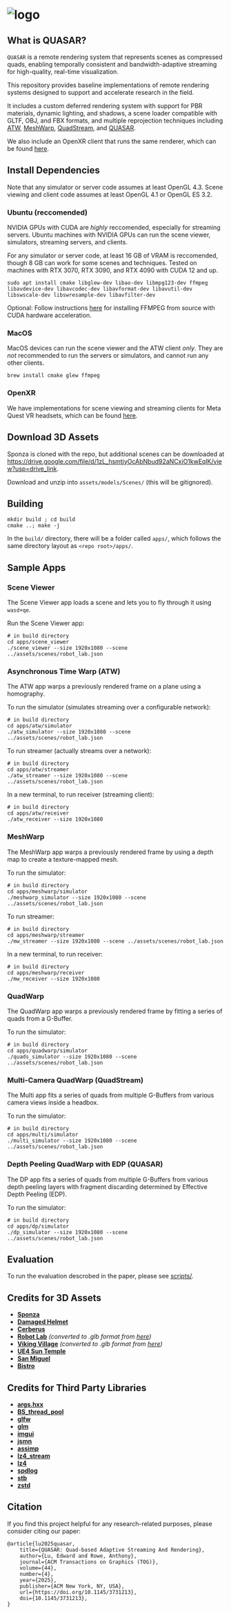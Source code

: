 # ![logo](docs/images/quasar_logo.png)

## What is QUASAR?

`QUASAR` is a remote rendering system that represents scenes as compressed quads, enabling temporally consistent and bandwidth-adaptive streaming for high-quality, real-time visualization.

This repository provides baseline implementations of remote rendering systems designed to support and accelerate research in the field.

It includes a custom deferred rendering system with support for PBR materials, dynamic lighting, and shadows, a scene loader compatible with GLTF, OBJ, and FBX formats, and multiple reprojection techniques including [ATW](https://developers.meta.com/horizon/blog/asynchronous-timewarp-examined/), [MeshWarp](https://dl.acm.org/doi/10.1145/253284.253292), [QuadStream](https://jozef.hladky.de/projects/QS/), and [QUASAR](https://github.com/EdwardLu2018/QUASAR).

We also include an OpenXR client that runs the same renderer, which can be found [here](https://github.com/EdwardLu2018/QUASAR-client).

## Install Dependencies

Note that any simulator or server code assumes at least OpenGL 4.3. Scene viewing and client code assumes at least OpenGL 4.1 or OpenGL ES 3.2.

### Ubuntu (reccomended)

NVIDIA GPUs with CUDA are *highly* reccomended, especially for streaming servers. Ubuntu machines with NVIDIA GPUs can run the scene viewer, simulators, streaming servers, and clients.

For any simulator or server code, at least 16 GB of VRAM is reccomended, though 8 GB can work for some scenes and techniques. Tested on machines with RTX 3070, RTX 3090, and RTX 4090 with CUDA 12 and up.

```
sudo apt install cmake libglew-dev libao-dev libmpg123-dev ffmpeg libavdevice-dev libavcodec-dev libavformat-dev libavutil-dev libswscale-dev libswresample-dev libavfilter-dev
```

Optional: Follow instructions [here](https://docs.nvidia.com/video-technologies/video-codec-sdk/12.0/ffmpeg-with-nvidia-gpu/index.html) for installing FFMPEG from source with CUDA hardware acceleration.

### MacOS

MacOS devices can run the scene viewer and the ATW client *only*. They are *not* recommended to run the servers or simulators, and cannot run any other clients.

```
brew install cmake glew ffmpeg
```

### OpenXR

We have implementations for scene viewing and streaming clients for Meta Quest VR headsets, which can be found [here](https://github.com/EdwardLu2018/QUASAR-client).

## Download 3D Assets

Sponza is cloned with the repo, but additional scenes can be downloaded at https://drive.google.com/file/d/1zL_hsmtjyOcAbNbud92aNCxjO1kwEqlK/view?usp=drive_link.

Download and unzip into `assets/models/Scenes/` (this will be gitignored).

## Building
```
mkdir build ; cd build
cmake ..; make -j
```

In the `build/` directory, there will be a folder called `apps/`, which follows the same directory layout as `<repo root>/apps/`.

## Sample Apps

### Scene Viewer

The Scene Viewer app loads a scene and lets you to fly through it using `wasd+qe`.

Run the Scene Viewer app:
```
# in build directory
cd apps/scene_viewer
./scene_viewer --size 1920x1080 --scene ../assets/scenes/robot_lab.json
```

### Asynchronous Time Warp (ATW)

The ATW app warps a previously rendered frame on a plane using a homography.

To run the simulator (simulates streaming over a configurable network):
```
# in build directory
cd apps/atw/simulator
./atw_simulator --size 1920x1080 --scene ../assets/scenes/robot_lab.json
```

To run streamer (actually streams over a network):
```
# in build directory
cd apps/atw/streamer
./atw_streamer --size 1920x1080 --scene ../assets/scenes/robot_lab.json
```

In a new terminal, to run receiver (streaming client):
```
# in build directory
cd apps/atw/receiver
./atw_receiver --size 1920x1080
```

### MeshWarp

The MeshWarp app warps a previously rendered frame by using a depth map to create a texture-mapped mesh.

To run the simulator:
```
# in build directory
cd apps/meshwarp/simulator
./meshwarp_simulator --size 1920x1080 --scene ../assets/scenes/robot_lab.json
```

To run streamer:
```
# in build directory
cd apps/meshwarp/streamer
./mw_streamer --size 1920x1080 --scene ../assets/scenes/robot_lab.json
```

In a new terminal, to run receiver:
```
# in build directory
cd apps/meshwarp/receiver
./mw_receiver --size 1920x1080
```

### QuadWarp

The QuadWarp app warps a previously rendered frame by fitting a series of quads from a G-Buffer.

To run the simulator:
```
# in build directory
cd apps/quadwarp/simulator
./quads_simulator --size 1920x1080 --scene ../assets/scenes/robot_lab.json
```

### Multi-Camera QuadWarp (QuadStream)

The Multi app fits a series of quads from multiple G-Buffers from various camera views inside a headbox.

To run the simulator:
```
# in build directory
cd apps/multi/simulator
./multi_simulator --size 1920x1080 --scene ../assets/scenes/robot_lab.json
```

### Depth Peeling QuadWarp with EDP (QUASAR)

The DP app fits a series of quads from multiple G-Buffers from various depth peeling layers with fragment discarding determined by Effective Depth Peeling (EDP).

To run the simulator:
```
# in build directory
cd apps/dp/simulator
./dp_simulator --size 1920x1080 --scene ../assets/scenes/robot_lab.json
```

## Evaluation

To run the evaluation descrobed in the paper, please see [scripts/](scripts).

## Credits for 3D Assets

- **[Sponza](https://github.com/KhronosGroup/glTF-Sample-Models/tree/main/2.0/Sponza)**
- **[Damaged Helmet](https://github.com/KhronosGroup/glTF-Sample-Models/tree/main/2.0/DamagedHelmet)**
- **[Cerberus](https://sketchfab.com/3d-models/cerberusffvii-gun-model-by-andrew-maximov-d08c461f8217491892ad5dd29b436c90)**
- **[Robot Lab](https://assetstore.unity.com/packages/essentials/tutorial-projects/robot-lab-unity-4x-7006)** *(converted to .glb format from [here](https://github.com/dmitry1100/Robot-Lab))*
- **[Viking Village](https://assetstore.unity.com/packages/essentials/tutorial-projects/viking-village-urp-29140)** *(converted to .glb format from [here](https://github.com/nvjob/viking-village-nvjob-sky-water-stc))*
- **[UE4 Sun Temple](https://developer.nvidia.com/ue4-sun-temple)**
- **[San Miguel](https://casual-effects.com/data/)**
- **[Bistro](https://developer.nvidia.com/orca/amazon-lumberyard-bistro)**

## Credits for Third Party Libraries

- **[args.hxx](https://github.com/Taywee/args)**
- **[BS_thread_pool](https://github.com/bshoshany/thread-pool)**
- **[glfw](https://github.com/glfw/glfw)**
- **[glm](https://github.com/g-truc/glm)**
- **[imgui](https://github.com/ocornut/imgui)**
- **[jsmn](https://github.com/zserge/jsmn)**
- **[assimp](https://github.com/assimp/assimp)**
- **[lz4_stream](https://github.com/laudrup/lz4_stream)**
- **[lz4](https://github.com/lz4/lz4)**
- **[spdlog](https://github.com/gabime/spdlog)**
- **[stb](https://github.com/nothings/stb)**
- **[zstd](https://github.com/facebook/zstd)**

## Citation
If you find this project helpful for any research-related purposes, please consider citing our paper:
```
@article{lu2025quasar,
    title={QUASAR: Quad-based Adaptive Streaming And Rendering},
    author={Lu, Edward and Rowe, Anthony},
    journal={ACM Transactions on Graphics (TOG)},
    volume={44},
    number={4},
    year={2025},
    publisher={ACM New York, NY, USA},
    url={https://doi.org/10.1145/3731213},
    doi={10.1145/3731213},
}
```
